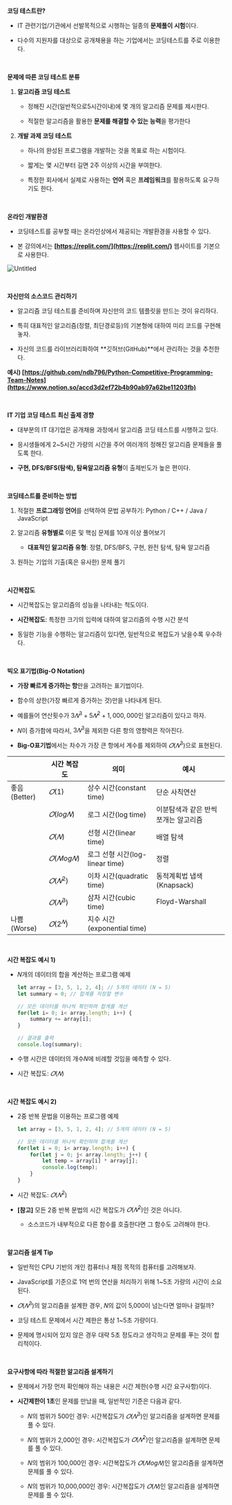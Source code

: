 **코딩 테스트란?**

- IT 관련기업/기관에서 선발목적으로 시행하는 일종의 **문제풀이 시험**이다.

- 다수의 지원자를 대상으로 공개채용을 하는 기업에서는 코딩테스트를 주로 이용한다.

<br>

**문제에 따른 코딩 테스트 분류**

1. **알고리즘 코딩 테스트**

    - 정해진 시간(일반적으로5시간이내)에 몇 개의 알고리즘 문제를 제시한다.

    - 적절한 알고리즘을 활용한 **문제를 해결할 수 있는 능력**을 평가한다

2. **개발 과제 코딩 테스트**

    - 하나의 완성된 프로그램을 개발하는 것을 목표로 하는 시험이다.

    - 짧게는 몇 시간부터 길면 2주 이상의 시간을 부여한다.

    - 특정한 회사에서 실제로 사용하는 **언어** 혹은 **프레임워크**를 활용하도록 요구하기도 한다.

<br>

**온라인 개발환경**

- 코딩테스트를 공부할 때는 온라인상에서 제공되는 개발환경을 사용할 수 있다.

- 본 강의에서는 **[https://replit.com/](https://replit.com/)** 웹사이트를 기본으로 사용한다.

![Untitled](https://user-images.githubusercontent.com/80504636/232690479-5b12c3ee-d91c-4b3f-ae2f-61bb019fe0d9.png)


<br>


**자신만의 소스코드 관리하기**

- 알고리즘 코딩 테스트를 준비하며 자신만의 코드 템플릿을 만드는 것이 유리하다.

- 특히 대표적인 알고리즘(정렬, 최단경로등)의 기본형에 대하여 미리 코드를 구현해놓자.

- 자신의 코드를 라이브러리화하여 **깃허브(GitHub)**에서 관리하는 것을 추천한다.

**예시) [https://github.com/ndb796/Python-Competitive-Programming-Team-Notes](https://www.notion.so/accd3d2ef72b4b90ab97a62be11203fb)**


<br>


**IT 기업 코딩 테스트 최신 출제 경향**

- 대부분의 IT 대기업은 공개채용 과정에서 알고리즘 코딩 테스트를 시행하고 있다.

- 응시생들에게 2~5시간 가량의 시간을 주어 여러개의 정해진 알고리즘 문제들을 풀도록 한다.

- **구현, DFS/BFS(탐색), 탐욕알고리즘 유형**이 출제빈도가 높은 편이다.

<br>

**코딩테스트를 준비하는 방법**

1. 적절한 **프로그래밍 언어**를 선택하여 문법 공부하기: Python / C++ / Java / JavaScript

2. 알고리즘 **유형별로** 이론 및 핵심 문제를 10개 이상 풀어보기
    
    - **대표적인 알고리즘 유형**: 정렬, DFS/BFS, 구현, 완전 탐색, 탐욕 알고리즘

3. 원하는 기업의 기출(혹은 유사한) 문제 풀기

<br>

**시간복잡도**

- 시간복잡도는 알고리즘의 성능을 나타내는 척도이다.

- **시간복잡도**: 특정한 크기의 입력에 대하여 알고리즘의 수행 시간 분석

- 동일한 기능을 수행하는 알고리즘이 있다면, 일반적으로 복잡도가 낮을수록 우수하다.

<br>

**빅오 표기법(Big-O Notation)**

- **가장 빠르게 증가하는 항**만을 고려하는 표기법이다.

- 함수의 상한(가장 빠르게 증가하는 것)만을 나타내게 된다.

- 예를들어 연산횟수가  $3𝑁^3+5𝑁^2+1,000,000$인 알고리즘이 있다고 
하자.

- 𝑁이 증가함에 따라서, $3𝑁^3$을 제외한 다른 항의 영향력은 작아진다.

- **Big-O표기법**에서는 차수가 가장 큰 항에서 계수를 제외하여 $𝑂(𝑁^3)$으로 표현된다.

|  | 시간 복잡도 | 의미 | 예시 |
| --- | --- | --- | --- |
| 좋음(Better) | $𝑂(1)$ | 상수 시간(constant time) | 단순 사칙연산 |
|  | $𝑂(log𝑁)$ | 로그 시간(log time) | 이분탐색과 같은 반씩 쪼개는 알고리즘 |
|  | $𝑂(𝑁)$ | 선형 시간(linear time) | 배열 탐색 |
|  | $𝑂(𝑁log𝑁)$ | 로그 선형 시간(log-linear time) | 정렬 |
|  | $𝑂(𝑁^2)$ | 이차 시간(quadratic time) | 동적계획법 냅색(Knapsack) |
|  | $𝑂(𝑁^3)$ | 삼차 시간(cubic time) | Floyd-Warshall |
| 나쁨(Worse) | $𝑂(2^𝑁)$ | 지수 시간 (exponential time) |  |

<br>

**시간 복잡도 예시 1)**

- 𝑁개의 데이터의 합을 계산하는 프로그램 예제

    ```jsx
    let array = [3, 5, 1, 2, 4]; // 5개의 데이터 (N = 5)
    let summary = 0; // 합계를 저장할 변수

    // 모든 데이터를 하나씩 확인하며 합계를 계산
    for(let i= 0; i< array.length; i++) {
        summary += array[i];
    }

    // 결과를 출력
    console.log(summary);
    ```

- 수행 시간은 데이터의 개수𝑁에 비례할 것임을 예측할 수 있다.

- 시간 복잡도: $𝑂(𝑁)$

<br>

**시간 복잡도 예시 2)**

- 2중 반복 문법을 이용하는 프로그램 예제

    ```jsx
    let array = [3, 5, 1, 2, 4]; // 5개의 데이터 (N = 5)

    // 모든 데이터를 하나씩 확인하며 합계를 계산
    for(let i = 0; i< array.length; i++) {
        for(let j = 0; j< array.length; j++) {
            let temp = array[i] * array[j];
            console.log(temp);
        }
    }
    ```

- 시간 복잡도: $𝑂(𝑁^2)$

- **[참고]** 모든 2중 반복 문법의 시간 복잡도가  $𝑂(𝑁^2)$인 것은 아니다.
    - 소스코드가 내부적으로 다른 함수를 호출한다면 그 함수도 고려해야 한다.
    

<br>

**알고리즘 설계 Tip**

- 일반적인 CPU 기반의 개인 컴퓨터나 채점 목적의 컴퓨터를 고려해보자.

- JavaScript를 기준으로 1억 번의 연산을 처리하기 위해 1~5초 가량의 시간이 소요된다.

- $𝑂(𝑁^3)$의 알고리즘을 설계한 경우, 𝑁의 값이 5,000이 넘는다면 얼마나 걸릴까?

- 코딩 테스트 문제에서 시간 제한은 통상 1~5초 가량이다.

- 문제에 명시되어 있지 않은 경우 대략 5초 정도라고 생각하고 문제를 푸는 것이 합리적이다.

<br>

**요구사항에 따라 적절한 알고리즘 설계하기**

- 문제에서 가장 먼저 확인해야 하는 내용은 시간 제한(수행 시간 요구사항)이다.

- **시간제한이 1초**인 문제를 만났을 때, 일반적인 기준은 다음과 같다.
    - 𝑁의 범위가 500인 경우: 시간복잡도가 $𝑂(𝑁^3)$인 알고리즘을 설계하면 문제를 풀 수 있다.
    
    - 𝑁의 범위가 2,000인 경우: 시간복잡도가 $𝑂(𝑁^2)$인 알고리즘을 설계하면 문제를 풀 수 있다.
    
    - 𝑁의 범위가 100,000인 경우: 시간복잡도가 $𝑂(𝑁log𝑁)$인 알고리즘을 설계하면 문제를 풀 수 있다.
    
    - 𝑁의 범위가 10,000,000인 경우: 시간복잡도가 $𝑂(𝑁)$인 알고리즘을 설계하면 문제를 풀 수 있다.